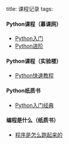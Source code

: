 title: 课程记录
tags: 

#### Python课程（慕课网）
 - [Python入门](http://www.imooc.com/learn/177)
 - [Python进阶](http://www.imooc.com/learn/317)

#### Python课程（实验楼）

  + [Python快速教程](http://www.shiyanlou.com/courses/214)

#### Python纸质书
  + [Python入门经典](http://product.china-pub.com/4370948)

#### 编程是什么（纸质书）
  + [程序是怎么跑起来的](http://product.china-pub.com/3771050)